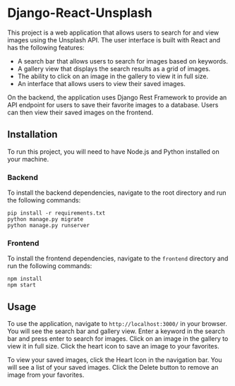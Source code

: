 # Django-React-Unsplash

This project is a web application that allows users to search for and view images using the Unsplash API. The user interface is built with React and has the following features:

- A search bar that allows users to search for images based on keywords.
- A gallery view that displays the search results as a grid of images.
- The ability to click on an image in the gallery to view it in full size.
- An interface that allows users to view their saved images.

On the backend, the application uses Django Rest Framework to provide an API endpoint for users to save their favorite images to a database. Users can then view their saved images on the frontend.

## Installation

To run this project, you will need to have Node.js and Python installed on your machine.

### Backend

To install the backend dependencies, navigate to the root directory and run the following commands:

```
pip install -r requirements.txt
python manage.py migrate
python manage.py runserver
```

### Frontend

To install the frontend dependencies, navigate to the `frontend` directory and run the following commands:

```
npm install
npm start
```

## Usage

To use the application, navigate to `http://localhost:3000/` in your browser. You will see the search bar and gallery view. Enter a keyword in the search bar and press enter to search for images. Click on an image in the gallery to view it in full size. Click the heart icon to save an image to your favorites.

To view your saved images, click the Heart Icon in the navigation bar. You will see a list of your saved images. Click the Delete button to remove an image from your favorites.
